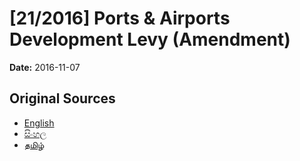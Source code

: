 # [21/2016] Ports & Airports Development Levy (Amendment)

**Date:** 2016-11-07

## Original Sources

- [English](https://documents.gov.lk/view/acts/2016/11/21-2016_E.pdf)
- [සිංහල](https://documents.gov.lk/view/acts/2016/11/21-2016_S.pdf)
- [தமிழ்](https://documents.gov.lk/view/acts/2016/11/21-2016_T.pdf)
